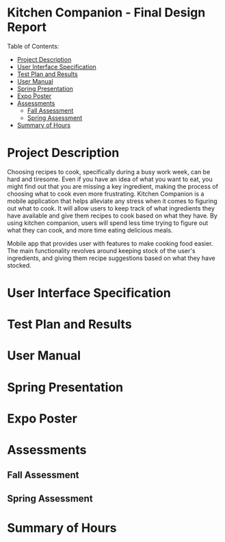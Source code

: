 <h1>Kitchen Companion - Final Design Report</h1>
Table of Contents:

- [Project Description](#project-description)
- [User Interface Specification](#user-interface-specifcation)
- [Test Plan and Results](#test-plan-and-results)
- [User Manual](#user-manual)
- [Spring Presentation](#spring-presentation)
- [Expo Poster](#expo-poster)
- [Assessments](#assessments)
  - [Fall Assessment](#fall-assessment)
  - [Spring Assessment](#spring-assessment)
- [Summary of Hours](#summary-of-hours)

# Project Description
Choosing recipes to cook, specifically during a busy work week, can be hard and tiresome. Even if you have an idea of what you want to eat, you might find out that you are missing a key ingredient, making the process of choosing what to cook even more frustrating. 
Kitchen Companion is a mobile application that helps alleviate any stress when it comes to figuring out what to cook. It will allow users to keep track of what ingredients they have available and give them recipes to cook based on what they have. 
By using kitchen companion, users will spend less time trying to figure out what they can cook, and more time eating delicious meals.

Mobile app that provides user with features to make cooking food easier. The main functionality revolves around keeping stock of the user's ingredients, and giving them recipe suggestions based on what they have stocked.

# User Interface Specification

# Test Plan and Results

# User Manual

# Spring Presentation

# Expo Poster

# Assessments

## Fall Assessment

## Spring Assessment

# Summary of Hours
